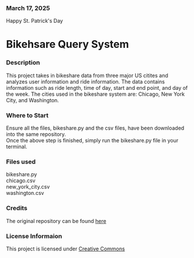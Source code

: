 ### March 17, 2025
Happy St. Patrick's Day

# Bikehsare Query System

### Description
This project takes in bikeshare data from three major US citites and analyzes user information and ride information. The data contains information such as ride length, time of day, start and end point, and day of the week.
The cities used in the bikeshare system are: Chicago, New York City, and Washington.

### Where to Start
Ensure all the files, bikeshare.py and the csv files, have been downloaded into the same repository. \
Once the above step is finished, simply run the bikeshare.py file in your terminal.

### Files used
bikeshare.py\
chicago.csv\
new_york_city.csv\
washington.csv

### Credits
The original repository can be found [here](https://github.com/udacity/pdsnd_github)

### License Informaion
This project is licensed under [Creative Commons](https://creativecommons.org/licenses/by/4.0/)
